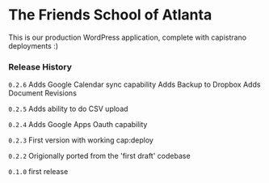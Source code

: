 # The Friends School of Atlanta

This is our production WordPress application, complete with capistrano deployments :)

### Release History

```0.2.6```
Adds Google Calendar sync capability
Adds Backup to Dropbox
Adds Document Revisions

```0.2.5```
Adds ability to do CSV upload

```0.2.4```
Adds Google Apps Oauth capability

```0.2.3```
First version with working cap:deploy

```0.2.2```
Origionally ported from the 'first draft' codebase

```0.1.0```
first release
